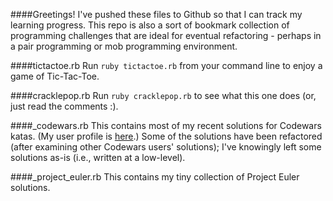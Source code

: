 ####Greetings!
I've pushed these files to Github so that I can track my learning progress. This repo is also a sort of bookmark collection of programming challenges that are ideal for eventual refactoring - perhaps in a pair programming or mob programming environment.

####tictactoe.rb
Run `ruby tictactoe.rb` from your command line to enjoy a game of Tic-Tac-Toe.

####cracklepop.rb
Run `ruby cracklepop.rb` to see what this one does (or, just read the comments :).

####_codewars.rb
This contains most of my recent solutions for Codewars katas.
(My user profile is [here](http://www.codewars.com/users/eirinikos).)
Some of the solutions have been refactored (after examining other Codewars users' solutions); I've knowingly left some solutions as-is (i.e., written at a low-level).

####_project_euler.rb
This contains my tiny collection of Project Euler solutions.
